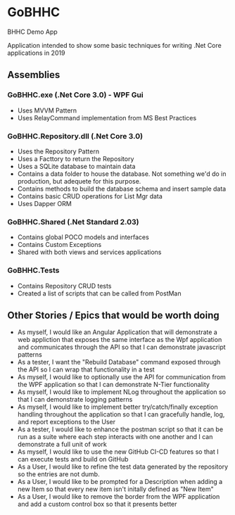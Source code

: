 # GoBHHC
BHHC Demo App

Application intended to show some basic techniques for writing .Net Core applications in 2019

## Assemblies

### GoBHHC.exe (.Net Core 3.0) - WPF Gui
- Uses MVVM Pattern
- Uses RelayCommand implementation from MS Best Practices

### GoBHHC.Repository.dll (.Net Core 3.0)
- Uses the Repository Pattern
- Uses a Facttory to return the Repository
- Uses a SQLite database to maintain data
- Contains a data folder to house the database.  Not something we'd do in production, but adequete for this purpose.
- Contains methods to build the database schema and insert sample data
- Contains basic CRUD operations for List Mgr data 
- Uses Dapper ORM

### GoBHHC.Shared (.Net Standard 2.03)
- Contains global POCO models and interfaces
- Contains Custom Exceptions
- Shared with both views and services applications

### GoBHHC.Tests
- Contains Repository CRUD tests
- Created a list of scripts that can be called from PostMan

## Other Stories / Epics that would be worth doing
- As myself, I would like an Angular Application that will demonstrate a web appliction that exposes the same interface as the Wpf application and communicates through the API so that I can demonstrate javascript patterns 
- As a tester, I want the "Rebuild Database" command exposed through the API so I can wrap that functionality in a test
- As myself, I would like to optionally use the API for communication from the WPF application so that I can demonstrate N-Tier functionality
- As myself, I would like to implement NLog throughout the application so that I can demonstrate logging patterns
- As myself, I would like to implement better try/catch/finally exception handling throughout the application so that I can gracefully handle, log, and report exceptions to the User
- As a tester, I would like to enhance the postman script so that it can be run as a suite where each step interacts with one another and I can demonstrate a full unit of work
- As myself, I would like to use the new GitHub CI-CD features so that I can execute tests and build on GitHub
- As a User, I would like to refine the test data generated by the repository so the entries are not dumb.
- As a User, I would like to be prompted for a Description when adding a new Item so that every new item isn't initally defined as "New Item"
- As a User, I would like to remove the border from the WPF application and add a custom control box so that it presents better